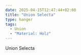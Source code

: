 ```yaml
---
date: 2025-04-15T12:47:44+02:00
title: "Union Selecta"
type: hanger
tags:
  - Union
  - "Material: Holz"
---
```

Union
Selecta
